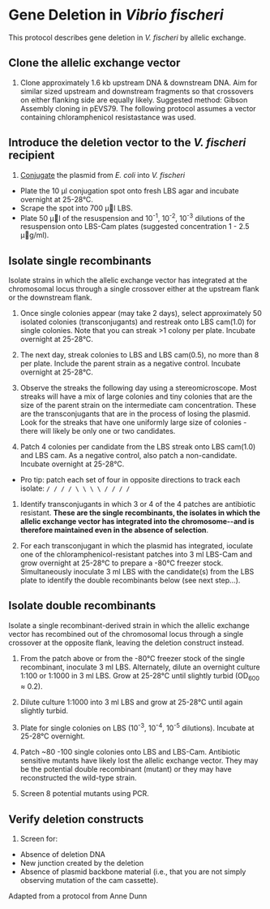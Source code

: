# Gene Deletion in *Vibrio fischeri*

This protocol describes gene deletion in *V. fischeri* by allelic exchange.

## Clone the allelic exchange vector

1. Clone approximately 1.6 kb upstream DNA & downstream DNA. Aim for similar sized upstream and downstream fragments so that crossovers on either flanking side are equally likely. Suggested method: Gibson Assembly cloning in pEVS79. The following protocol assumes a vector containing chloramphenicol resistastance was used.

<!-- add additional info, vectors, pictures, etc. -->

## Introduce the deletion vector to the *V. fischeri* recipient

1. [Conjugate](conjugation.md) the plasmid from *E. coli* into *V. fischeri*
  - Plate the 10 μl conjugation spot onto fresh LBS agar and incubate overnight at 25-28°C.
  - Scrape the spot into 700 μl LBS.
  - Plate 50 μl of the resuspension and 10<sup>-1</sup>, 10<sup>-2</sup>, 10<sup>-3</sup> dilutions of the resuspension onto LBS-Cam plates (suggested concentration 1 - 2.5 μg/ml).

## Isolate single recombinants

Isolate strains in which the allelic exchange vector has integrated at the chromosomal locus through a single crossover either at the upstream flank or the downstream flank.

1. Once single colonies appear (may take 2 days), select approximately 50 isolated colonies (transconjugants) and restreak onto LBS cam(1.0) for single colonies.  Note that you can streak >1 colony per plate. Incubate overnight at 25-28°C.

1. The next day, streak colonies to LBS and LBS cam(0.5), no more than 8 per plate. Include the parent strain as a negative control. Incubate overnight at 25-28°C.

1. Observe the streaks the following day using a stereomicroscope. Most streaks will have a mix of large colonies and tiny colonies that are the size of the parent strain on the intermediate cam concentration. These are the transconjugants that are in the process of losing the plasmid. Look for the streaks that have one uniformly large size of colonies - there will likely be only one or two candidates.
1. Patch 4 colonies per candidate from the LBS streak onto LBS cam(1.0) and LBS cam. As a negative control, also patch a non-candidate. Incubate overnight at 25-28°C.
  - Pro tip: patch each set of four in opposite directions to track each isolate: `/ / / / \ \ \ \ / / / /`

1.  Identify transconjugants in which 3 or 4 of the 4 patches are antibiotic resistant. **These are the single recombinants, the isolates in which the allelic exchange vector has integrated into the chromosome--and is therefore maintained even in the absence of selection**. 

1. For each transconjugant in which the plasmid has integrated, ioculate one of the chloramphenicol-resistant patches into 3 ml LBS-Cam and grow overnight at 25-28°C to prepare a -80°C freezer stock. Simultaneously inoculate 3 ml LBS with the candidate(s) from the LBS plate to identify the double recombinants below (see next step...).

## Isolate double recombinants

Isolate a single recombinant-derived strain in which the allelic exchange vector has recombined out of the chromosomal locus through a single crossover at the opposite flank, leaving the deletion construct instead.

1. From the patch above or from the -80°C freezer stock of the single recombinant, inoculate 3 ml LBS. Alternately, dilute an overnight culture 1:100 or 1:1000 in 3 ml LBS. Grow at 25-28°C  until slightly turbid (OD<sub>600</sub> ≈ 0.2).

1. Dilute culture 1:1000 into 3 ml LBS and grow at 25-28°C until again slightly turbid.

1. Plate for single colonies on LBS (10<sup>-3</sup>, 10<sup>-4</sup>, 10<sup>-5</sup> dilutions). Incubate at 25-28°C overnight.

1. Patch ~80 -100 single colonies onto LBS and LBS-Cam. Antibiotic sensitive mutants have likely lost the allelic exchange vector. They may be the potential double recombinant (mutant) or they may have reconstructed the wild-type strain.

1. Screen 8 potential mutants using PCR.


## Verify deletion constructs

1. Screen for:
  - Absence of deletion DNA
  - New junction created by the deletion
  - Absence of plasmid backbone material (i.e., that you are not simply observing mutation of the cam cassette).



Adapted from a protocol from Anne Dunn
